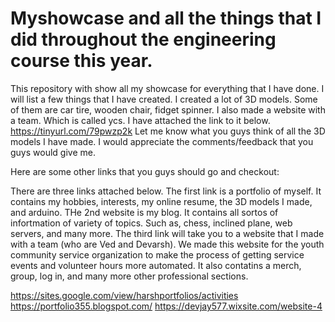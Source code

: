 # Myshowcase and all the things that I did throughout the engineering course this year. 
This repository with show all my showcase for everything that I have done. 
I will list a few things that I have created. 
I created a lot of 3D models. 
Some of them are car tire, wooden chair, fidget spinner. 
I also made a website with a team. Which is called ycs. 
I have attached the link to it below. 
https://tinyurl.com/79pwzp2k
Let me know what you guys think of all the 3D models I have made. I would appreciate the comments/feedback that you guys would give me. 



Here are some other links that you guys should go and checkout: 

There are three links attached below. The first link is a portfolio of myself. It contains my hobbies, interests, my online resume, the 3D models I made, and arduino. THe 2nd website is my blog. It contains all sortos of infortmation of variety of topics. Such as, chess, inclined plane, web servers, and many more. The third link will take you to a website that I made with a team (who are Ved and Devarsh). We made this website for the youth community service organization to make the process of getting service events and volunteer hours more automated. It also contatins a merch, group, log in, and many more other professional sections. 

https://sites.google.com/view/harshportfolios/activities
https://portfolio355.blogspot.com/
https://devjay577.wixsite.com/website-4
